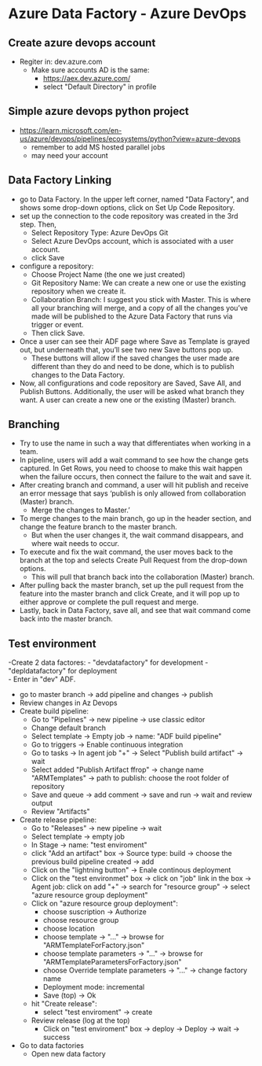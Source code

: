# Azure Data Factory - Azure DevOps

## Create azure devops account
- Regiter in: dev.azure.com
	- Make sure accounts AD is the same: 
		- https://aex.dev.azure.com/
		- select "Default Directory" in profile

## Simple azure devops python project
- https://learn.microsoft.com/en-us/azure/devops/pipelines/ecosystems/python?view=azure-devops
	- remember to add MS hosted parallel jobs
	- may need your account

## Data Factory Linking
- go to Data Factory. In the upper left corner, named "Data Factory", and shows some drop-down options, click on Set Up Code Repository.
- set up the connection to the code repository was created in the 3rd step. Then,
	- Select Repository Type: Azure DevOps Git
	- Select Azure DevOps account, which is associated with a user account.
	- click Save
- configure a repository:
	- Choose Project Name (the one we just created)
	- Git Repository Name: We can create a new one or use the existing repository when we create it.
	- Collaboration Branch: I suggest you stick with Master. This is where all your branching will merge, and a copy of all the changes you’ve made will be published to the Azure Data Factory that runs via trigger or event.
	- Then click Save.
- Once a user can see their ADF page where Save as Template is grayed out, but underneath that, you’ll see two new Save buttons pop up. 
	- These buttons will allow if the saved changes the user made are different than they do and need to be done, which is to publish changes to the Data Factory.
- Now, all configurations and code repository are Saved, Save All, and Publish Buttons. Additionally, the user will be asked what branch they want. A user can create a new one or the existing (Master) branch.

## Branching
- Try to use the name in such a way that differentiates when working in a team.
- In pipeline, users will add a wait command to see how the change gets captured. In Get Rows, you need to choose to make this wait happen when the failure occurs, then connect the failure to the wait and save it.
- After creating branch and command, a user will hit publish and receive an error message that says ‘publish is only allowed from collaboration (Master) branch. 
	- Merge the changes to Master.’
- To merge changes to the main branch, go up in the header section, and change the feature branch to the master branch. 
	- But when the user changes it, the wait command disappears, and where wait needs to occur.
- To execute and fix the wait command, the user moves back to the branch at the top and selects Create Pull Request from the drop-down options. 
	- This will pull that branch back into the collaboration (Master) branch.
- After pulling back the master branch, set up the pull request from the feature into the master branch and click Create, and it will pop up to either approve or complete the pull request and merge.
- Lastly, back in Data Factory, save all, and see that wait command come back into the master branch.

## Test environment
-Create 2 data factores: 
	- "devdatafactory"	for development
	- "depldatafactory" for deployment	
	- Enter in "dev" ADF.
- go to master branch -> add pipeline and changes -> publish
- Review changes in Az Devops
- Create build pipeline:
	- Go to "Pipelines" -> new pipeline -> use classic editor
	- Change default branch
	- Select template -> Empty job -> name: "ADF build pipeline"
	- Go to triggers -> Enable continuous integration
	- Go to tasks -> In agent job "+" -> Select "Publish build artifact" -> wait
	- Select added "Publish Artifact ffrop" -> change name "ARMTemplates" -> path to publish: choose the root folder of repository
	- Save and queue -> add comment -> save and run -> wait and review output
	- Review "Artifacts"
- Create release pipeline:
	- Go to "Releases" -> new pipeline -> wait
	- Select template -> empty job
	- In Stage -> name: "test enviroment"
	- click "Add an artifact" box -> Source type: build -> choose the previous build pipeline created -> add
	- Click on the "lightning button" -> Enale continous deployment
	- Click on the "test environmet" box -> click on "job" link in the box -> Agent job: click on add "+" -> search for "resource group" -> select "azure resource group deployment"
	- Click on "azure resource group deployment":
		- choose suscription -> Authorize
		- choose resource group
		- choose location
		- choose template -> "..." -> browse for "ARMTemplateForFactory.json"
		- choose template parameters -> "..." -> browse for "ARMTemplateParametersForFactory.json"
		- choose Override template parameters -> "..." -> change factory name
		- Deployment mode: incremental
		- Save (top) -> Ok
	- hit "Create release":
		- select "test enviroment" -> create
	- Review release (log at the top)
		- Click on "test enviroment" box -> deploy -> Deploy -> wait -> success
- Go to data factories
	- Open new data factory
